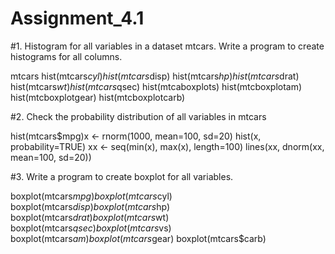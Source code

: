 # Assignment_4.1
#1. Histogram for all variables in a dataset mtcars. Write a program to create histograms for all columns.

mtcars hist(mtcars$cyl) hist(mtcars$disp) hist(mtcars$hp) hist(mtcars$drat) hist(mtcars$wt) hist(mtcars$qsec) hist(mtcaboxplots) hist(mtcboxplotam) hist(mtcboxplotgear) hist(mtcboxplotcarb)

#2. Check the probability distribution of all variables in mtcars

hist(mtcars$mpg)x <- rnorm(1000, mean=100, sd=20) hist(x, probability=TRUE) xx <- seq(min(x), max(x), length=100) lines(xx, dnorm(xx, mean=100, sd=20))

#3. Write a program to create boxplot for all variables.

boxplot(mtcars$mpg) boxplot(mtcars$cyl) boxplot(mtcars$disp) boxplot(mtcars$hp) boxplot(mtcars$drat) boxplot(mtcars$wt) boxplot(mtcars$qsec) boxplot(mtcars$vs) boxplot(mtcars$am) boxplot(mtcars$gear) boxplot(mtcars$carb)
